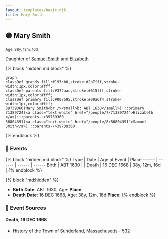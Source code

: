 ```yaml
---
layout: templates/basic.njk
title: Mary Smith
---
```

## 🟣 Mary Smith
<small>Age: 38y, 12m, 16d</small>

Daughter of [Samuel Smith](/people/8/86804391) and [Elizabeth ](/people/7/71389724)

{% block "hidden md:block" %}
```mermaid
graph
classDef grands fill:#193cb8,stroke:#2b7fff,stroke-width:1px,color:#fff;
classDef parents fill:#372aac,stroke:#615fff,stroke-width:1px,color:#fff;
classDef primary fill:#007595,stroke:#00a6f4,stroke-width:1px,color:#fff;
39739360(Mary Smith<br /><small>b: ABT 1630</small>):::primary
71389724(<a class="text-white" href="/people/7/71389724">Elizabeth </a>):::parents-->39739360
86804391(<a class="text-white" href="/people/8/86804391">Samuel Smith</a>):::parents-->39739360
```
{% endblock %}

### 📆 Events

{% block "hidden md:block" %}
Type | Date | Age at Event | Place
------ | ------ | ------ | ------
Birth | ABT 1630 |  |
[Death](#event-event-3) | 16 DEC 1668 | 38y, 12m, 16d |
{% endblock %}

{% block "md:hidden" %}
- **Birth**
**Date**: ABT 1630, Age:
**Place**:
- **[Death](#event-event-3)**
**Date**: 16 DEC 1668, Age: 38y, 12m, 16d
**Place**:
{% endblock %}

### 📰 Event Sources

#### <a id="event-event-3"></a> Death, 16 DEC 1668
* History of the Town of Sunderland, Massachusetts  - 532
